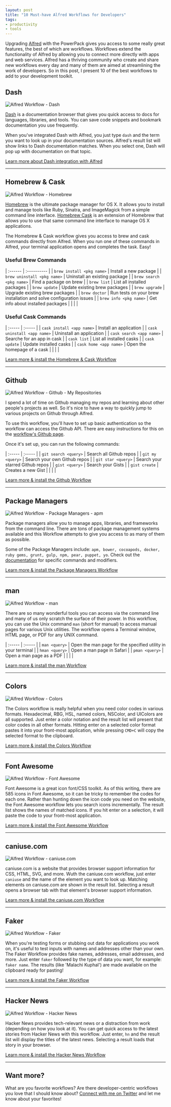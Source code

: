 ```yaml
---
layout: post
title: "10 Must-have Alfred Workflows for Developers"
tags:
- productivity
- tools
---
```


Upgrading [Alfred](http://alfredapp.com) with the PowerPack gives you access to some really great features, the best of which are workflows. Workflows extend the functionality of Alfred by allowing you to connect more directly with apps and web services. Alfred has a thriving community who create and share new workflows every day and many of them are aimed at streamlining the work of developers. So in this post, I present 10 of the best workflows to add to your development toolkit.


## Dash

![Alfred Workflow - Dash](/images/blog/alfred/alfred-workflow-dash.png)

[Dash](https://kapeli.com/dash) is a documentation browser that gives you quick access to docs for languages, libraries, and tools. You can save code snippets and bookmark documentation you use frequently.

When you've integrated Dash with Alfred, you just type ```dash``` and the term you want to look up in your documentation sources. Alfred's result list will show links to Dash documentation matches. When you select one, Dash will pop up with documentation on that topic.

[Learn more about Dash integration with Alfred](https://www.alfredapp.com/blog/productivity/dash-quicker-api-documentation-search/)

-------------------------------------------------------------------------------

## Homebrew & Cask

![Alfred Workflow - Homebrew](/images/blog/alfred/alfred-workflow-brew.png)

[Homebrew](http://brew.sh/) is the ultimate package manager for OS X. It allows you to install and manage tools like Ruby, Sinatra, and ImageMagick from a simple command line interface. [Homebrew Cask](http://caskroom.io/) is an extension of Homebrew that allows you to use that same command line interface to manage OS X applications.

The Homebrew & Cask workflow gives you access to brew and cask commands directly from Alfred. When you run one of these commands in Alfred, your terminal application opens and completes the task. Easy!

### Useful Brew Commands

| :------ | :---------- |
| ```brew install <pkg name>``` | Install a new package |
| ```brew uninstall <pkg name>``` | Uninstall an existing package |
| ```brew search <pkg name>``` | Find a package on brew |
| ```brew list``` | List all installed packages |
| ```brew update``` | Update existing brew packages |
| ```brew upgrade``` | Upgrade existing brew packages |
| ```brew doctor``` | Run tests on your brew installation and solve configuration issues |
| ```brew info <pkg name>``` | Get info about installed packages |
|  |  |

### Useful Cask Commands

| :----- | :----- |
| ```cask install <app name>``` | Install an application |
| ```cask uninstall <app name>``` | Uninstall an application |
| ```cask search <app name>``` | Searche for an app in cask |
| ```cask list``` | List all installed casks |
| ```cask update``` | Update installed casks |
| ```cask home <app name>``` | Open the homepage of a cask |
|  |  |

[Learn more & install the Homebrew & Cask Workflow](http://www.packal.org/workflow/homebrew-and-cask-alfred)

-------------------------------------------------------------------------------

## Github

![Alfred Workflow - Github - My Repositories](/images/blog/alfred/alfred-workflow-github-my.png)

I spend a lot of time on Github managing my repos and learning about other people's projects as well. So it's nice to have a way to quickly jump to various projects on Github through Alfred.

To use this workflow, you'll have to set up basic authentication so the workflow can access the Github API. There are easy instructions for this on the [workflow's Github page](https://github.com/willfarrell/alfred-github-workflow).

Once it's set up, you can run the following commands:

| :----- | :----- |
| ```git search <query>``` | Search all Github repos |
| ```git my <query>``` | Search your own Github repos |
| ```git star <query>``` | Search your starred Github repos |
| ```gist <query>``` | Search your Gists |
| ```gist create``` | Creates a new Gist |
|  |  |

[Learn more & install the Github Workflow](https://github.com/willfarrell/alfred-github-workflow)

-------------------------------------------------------------------------------

## Package Managers

![Alfred Workflow - Package Managers - apm](/images/blog/alfred/alfred-workflow-pm-apm.png)

Package managers allow you to manage apps, libraries, and frameworks from the command line. There are tons of package management systems available and this Workflow attempts to give you access to as many of them as possible.

Some of the Package Managers include: ```apm, bower, cocoapods, docker, ruby gems, grunt, gulp, npm, pear, puppet, yo```. Check out the [documentation](https://github.com/willfarrell/alfred-pkgman-workflow) for specific commands and modifiers.

[Learn more & install the Package Managers Workflow](https://github.com/willfarrell/alfred-pkgman-workflow)

-------------------------------------------------------------------------------

## man

![Alfred Workflow - man](/images/blog/alfred/alfred-workflow-man.png)

There are so many wonderful tools you can access via the command line and many of us only scratch the surface of their power. In this workflow, you can use the Unix command `man` (short for manual) to access manual pages for various Unix utilities. The workflow opens a Terminal window, HTML page, or PDF for any UNIX command.

| :----- | :----- |
| ```man <query>``` | Open the man page for the specified utility in your terminal |
| ```hman <query>``` | Open a man page in Safari |
| ```pman <query>``` | Open a man page as a PDF |
|  |  |

[Learn more & install the man Workflow](http://www.packal.org/workflow/man)

-------------------------------------------------------------------------------

## Colors

![Alfred Workflow - Colors](/images/blog/alfred/alfred-workflow-colors.png)

The Colors workflow is really helpful when you need color codes in various formats. Hexadecimal, RBG, HSL, named colors, NSColor, and UIColors are all supported. Just enter a color notation and the result list will present that color codes in all other formats. Hitting enter on a selected color format pastes it into your front-most application, while pressing ```CMD+C``` will copy the selected format to the clipboard.  

[Learn more & install the Colors Workflow](http://www.packal.org/workflow/colors)

-------------------------------------------------------------------------------

## Font Awesome

![Alfred Workflow - Font Awesome](/images/blog/alfred/alfred-workflow-font-awesome.png)

Font Awesome is a great icon font/CSS toolkit. As of this writing, there are 585 icons in Font Awesome, so it can be tricky to remember the codes for each one. Rather than hunting down the icon code you need on the website, the Font Awesome workflow lets you search icons incrementally. The result list shows the names of matched icons. If you hit enter on a selection, it will paste the code to your front-most application.

[Learn more & install the Font Awesome Workflow](https://github.com/ruedap/alfred2-font-awesome-workflow)

-------------------------------------------------------------------------------

## caniuse.com

![Alfred Workflow - caniuse.com](/images/blog/alfred/alfred-workflow-caniuse.png)

caniuse.com is a website that provides browser support information for CSS, HTML, SVG, and more. Wuth the caniuse.com workflow, just enter ```caniuse``` and the name of the element you want to look up. Matching elements on caniuse.com are shown in the result list. Selecting a result opens a browser tab with that element's browser support information.

[Learn more & install the caniuse.com Workflow](https://github.com/willfarrell/alfred-caniuse-workflow)

-------------------------------------------------------------------------------

## Faker

![Alfred Workflow - Faker](/images/blog/alfred/alfred-workflow-faker-address.png)

When you're testing forms or stubbing out data for applications you work on, it's useful to test inputs with names and addresses other than your own. The Faker Workflow provides fake names, addresses, email addresses, and more. Just enter ```faker``` followed by the type of data you want, for example: ```faker name```. The results (like 'Malachi Kuphal') are made available on the clipboard ready for pasting!

[Learn more & install the Faker Workflow](http://www.packal.org/workflow/alfred-faker)

-------------------------------------------------------------------------------

## Hacker News

![Alfred Workflow - Hacker News](/images/blog/alfred/alfred-workflow-hn.png)

Hacker News provides tech-relevant news or a distraction from work (depending on how you look at it). You can get quick access to the latest stories from Hacker News with this workflow. Just enter, ```hn``` and the result list will display the titles of the latest news. Selecting a result loads that story in your browser.

[Learn more & install the Hacker News Workflow](http://www.packal.org/workflow/hackernews-alfred)

-------------------------------------------------------------------------------

## Want more?

What are you favorite workflows? Are there developer-centric workflows you love that I should know about? [Connect with me on Twitter](http://twitter.com/ursooperduper) and let me know about your favorites!
